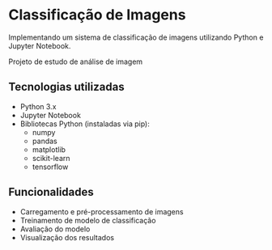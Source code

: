 # Classificação de Imagens

Implementando um sistema de classificação de imagens utilizando Python e Jupyter Notebook.

Projeto de estudo de análise de imagem

## Tecnologias utilizadas

- Python 3.x
- Jupyter Notebook
- Bibliotecas Python (instaladas via pip):
  - numpy
  - pandas
  - matplotlib
  - scikit-learn
  - tensorflow
    
## Funcionalidades

- Carregamento e pré-processamento de imagens
- Treinamento de modelo de classificação
- Avaliação do modelo
- Visualização dos resultados
